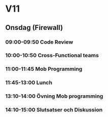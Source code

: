 # V11

## Onsdag (Firewall)
### **09:00-09:50** Code Review
### **10:00-10:50** Cross-Functional teams
### **11:00-11:45** Mob Programming
### **11:45-13:00** Lunch
### **13:10-14:00** Övning Mob programming
### **14:10-15:00** Slutsatser och Diskussion